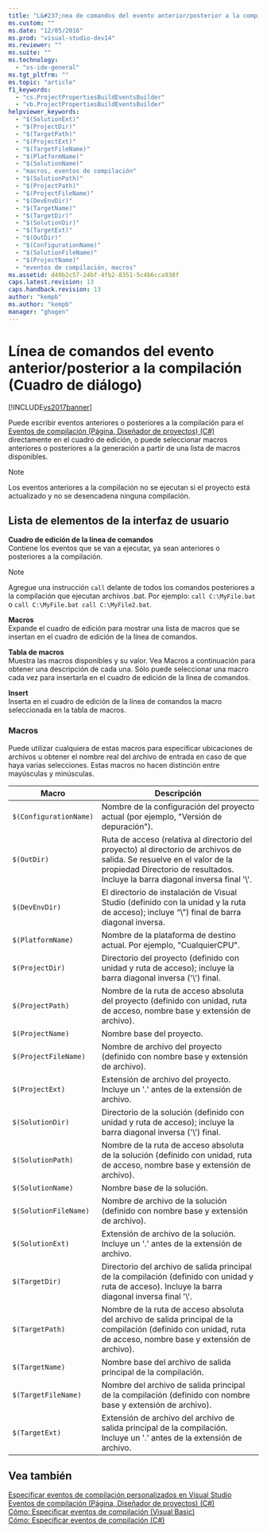 ```yaml
---
title: "L&#237;nea de comandos del evento anterior/posterior a la compilaci&#243;n (Cuadro de di&#225;logo) | Microsoft Docs"
ms.custom: ""
ms.date: "12/05/2016"
ms.prod: "visual-studio-dev14"
ms.reviewer: ""
ms.suite: ""
ms.technology: 
  - "vs-ide-general"
ms.tgt_pltfrm: ""
ms.topic: "article"
f1_keywords: 
  - "cs.ProjectPropertiesBuildEventsBuilder"
  - "vb.ProjectPropertiesBuildEventsBuilder"
helpviewer_keywords: 
  - "$(SolutionExt)"
  - "$(ProjectDir)"
  - "$(TargetPath)"
  - "$(ProjectExt)"
  - "$(TargetFileName)"
  - "$(PlatformName)"
  - "$(SolutionName)"
  - "macros, eventos de compilación"
  - "$(SolutionPath)"
  - "$(ProjectPath)"
  - "$(ProjectFileName)"
  - "$(DevEnvDir)"
  - "$(TargetName)"
  - "$(TargetDir)"
  - "$(SolutionDir)"
  - "$(TargetExt)"
  - "$(OutDir)"
  - "$(ConfigurationName)"
  - "$(SolutionFileName)"
  - "$(ProjectName)"
  - "eventos de compilación, macros"
ms.assetid: d49b2c57-24bf-4fb2-8351-5c4b6cca938f
caps.latest.revision: 13
caps.handback.revision: 13
author: "kempb"
ms.author: "kempb"
manager: "ghogen"
---
```

# L&#237;nea de comandos del evento anterior/posterior a la compilaci&#243;n (Cuadro de di&#225;logo)
[!INCLUDE[vs2017banner](../../code-quality/includes/vs2017banner.md)]

Puede escribir eventos anteriores o posteriores a la compilación para el [Eventos de compilación \(Página, Diseñador de proyectos\) \(C\#\)](../../ide/reference/build-events-page-project-designer-csharp.md) directamente en el cuadro de edición, o puede seleccionar macros anteriores o posteriores a la generación a partir de una lista de macros disponibles.  
  
> [!NOTE]
>  Los eventos anteriores a la compilación no se ejecutan si el proyecto está actualizado y no se desencadena ninguna compilación.  
  
## Lista de elementos de la interfaz de usuario  
 **Cuadro de edición de la línea de comandos**  
 Contiene los eventos que se van a ejecutar, ya sean anteriores o posteriores a la compilación.  
  
> [!NOTE]
>  Agregue una instrucción `call` delante de todos los comandos posteriores a la compilación que ejecutan archivos .bat.  Por ejemplo: `call C:\MyFile.bat` o `call C:\MyFile.bat call C:\MyFile2.bat`.  
  
 **Macros**  
 Expande el cuadro de edición para mostrar una lista de macros que se insertan en el cuadro de edición de la línea de comandos.  
  
 **Tabla de macros**  
 Muestra las macros disponibles y su valor.  Vea Macros a continuación para obtener una descripción de cada una.  Sólo puede seleccionar una macro cada vez para insertarla en el cuadro de edición de la línea de comandos.  
  
 **Insert**  
 Inserta en el cuadro de edición de la línea de comandos la macro seleccionada en la tabla de macros.  
  
### Macros  
 Puede utilizar cualquiera de estas macros para especificar ubicaciones de archivos u obtener el nombre real del archivo de entrada en caso de que haya varias selecciones.  Estas macros no hacen distinción entre mayúsculas y minúsculas.  
  
|Macro|Descripción|  
|-----------|-----------------|  
|`$(ConfigurationName)`|Nombre de la configuración del proyecto actual \(por ejemplo, "Versión de depuración"\).|  
|`$(OutDir)`|Ruta de acceso \(relativa al directorio del proyecto\) al directorio de archivos de salida.  Se resuelve en el valor de la propiedad Directorio de resultados.  Incluye la barra diagonal inversa final '\\'.|  
|`$(DevEnvDir)`|El directorio de instalación de Visual Studio \(definido con la unidad y la ruta de acceso\); incluye “\\”\) final de barra diagonal inversa.|  
|`$(PlatformName)`|Nombre de la plataforma de destino actual.  Por ejemplo, "CualquierCPU".|  
|`$(ProjectDir)`|Directorio del proyecto \(definido con unidad y ruta de acceso\); incluye la barra diagonal inversa \('\\'\) final.|  
|`$(ProjectPath)`|Nombre de la ruta de acceso absoluta del proyecto \(definido con unidad, ruta de acceso, nombre base y extensión de archivo\).|  
|`$(ProjectName)`|Nombre base del proyecto.|  
|`$(ProjectFileName)`|Nombre de archivo del proyecto \(definido con nombre base y extensión de archivo\).|  
|`$(ProjectExt)`|Extensión de archivo del proyecto.  Incluye un '.' antes de la extensión de archivo.|  
|`$(SolutionDir)`|Directorio de la solución \(definido con unidad y ruta de acceso\); incluye la barra diagonal inversa \('\\'\) final.|  
|`$(SolutionPath)`|Nombre de la ruta de acceso absoluta de la solución \(definido con unidad, ruta de acceso, nombre base y extensión de archivo\).|  
|`$(SolutionName)`|Nombre base de la solución.|  
|`$(SolutionFileName)`|Nombre de archivo de la solución \(definido con nombre base y extensión de archivo\).|  
|`$(SolutionExt)`|Extensión de archivo de la solución.  Incluye un '.' antes de la extensión de archivo.|  
|`$(TargetDir)`|Directorio del archivo de salida principal de la compilación \(definido con unidad y ruta de acceso\).  Incluye la barra diagonal inversa final '\\'.|  
|`$(TargetPath)`|Nombre de la ruta de acceso absoluta del archivo de salida principal de la compilación \(definido con unidad, ruta de acceso, nombre base y extensión de archivo\).|  
|`$(TargetName)`|Nombre base del archivo de salida principal de la compilación.|  
|`$(TargetFileName)`|Nombre del archivo de salida principal de la compilación \(definido con nombre base y extensión de archivo\).|  
|`$(TargetExt)`|Extensión de archivo del archivo de salida principal de la compilación.  Incluye un '.' antes de la extensión de archivo.|  
  
## Vea también  
 [Especificar eventos de compilación personalizados en Visual Studio](../../ide/specifying-custom-build-events-in-visual-studio.md)   
 [Eventos de compilación \(Página, Diseñador de proyectos\) \(C\#\)](../../ide/reference/build-events-page-project-designer-csharp.md)   
 [Cómo: Especificar eventos de compilación \(Visual Basic\)](../../ide/how-to-specify-build-events-visual-basic.md)   
 [Cómo: Especificar eventos de compilación \(C\#\)](../../ide/how-to-specify-build-events-csharp.md)